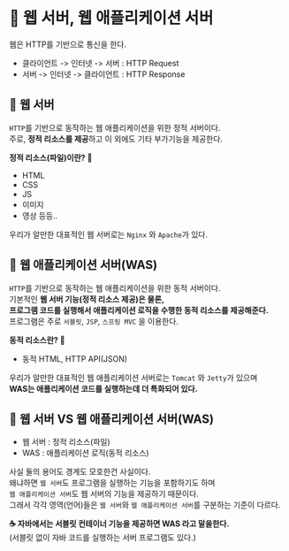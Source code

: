 # 📘 웹 서버, 웹 애플리케이션 서버
웹은 HTTP를 기반으로 통신을 한다.   
  
* 클라이언트 -> 인터넷 -> 서버 : HTTP Request 
* 서버 -> 인터넷 -> 클라이언트 : HTTP Response   

## 📖 웹 서버  
`HTTP`를 기반으로 동작하는 웹 애플리케이션을 위한 정적 서버이다.        
주로, **정적 리소스를 제공**하고 이 외에도 기타 부가기능을 제공한다.       

**정적 리소스(파일)이란? 🤔**   
* HTML
* CSS
* JS
* 이미지
* 영상 등등..  

우리가 알만한 대표적인 웹 서버로는 `Nginx` 와 `Apache`가 있다.    
 
## 📖 웹 애플리케이션 서버(WAS)  
`HTTP`를 기반으로 동작하는 웹 애플리케이션을 위한 동적 서버이다.   
기본적인 **웹 서버 기능(정적 리소스 제공)은 물론,**      
**프로그램 코드를 실행해서 애플리케이션 로직을 수행한 동적 리소스를 제공해준다.**       
프로그램은 주로 `서블릿`, `JSP`, `스프링 MVC` 을 이용한다.     

**동적 리소스란? 🤔**
* 동적 HTML, HTTP API(JSON)  

우리가 알만한 대표적인 웹 애플리케이션 서버로는 `Tomcat` 와 `Jetty`가 있으며       
**WAS는 애플리케이션 코드를 실행하는데 더 특화되어 있다.**     
       
## 📖 웹 서버 VS 웹 애플리케이션 서버(WAS)
   
* 웹 서버 : 정적 리소스(파일)   
* WAS : 애플리케이션 로직(동적 리소스)   
   
사실 둘의 용어도 경계도 모호한건 사실이다.    
왜냐하면 `웹 서버`도 프로그램을 실행하는 기능을 포함하기도 하며     
`웹 애플리케이션 서버`도 웹 서버의 기능을 제공하기 때문이다.    
그래서 각각 영역(언어)들은 `웹 서버`와 `웹 애플리케이션 서버`를 구분하는 기준이 다르다.       
       
**☕ 자바에서는 서블릿 컨테이너 기능을 제공하면 WAS 라고 말을한다.**   
(서블릿 없이 자바 코드를 실행하는 서버 프로그램도 있다.)    

 

     




